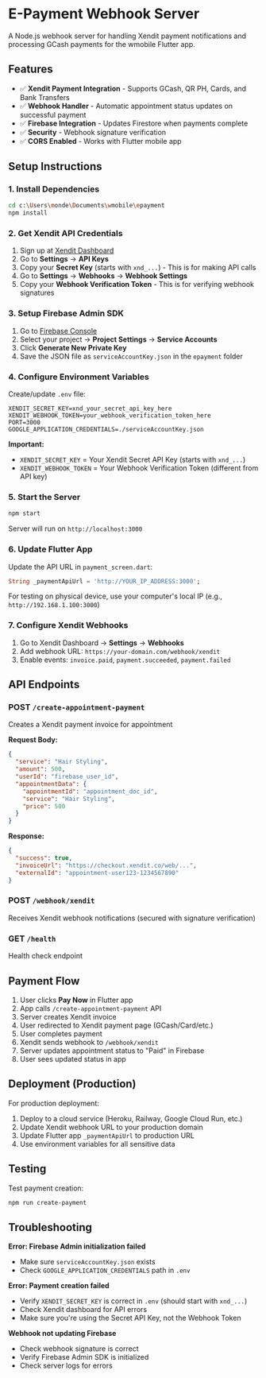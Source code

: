 # E-Payment Webhook Server

A Node.js webhook server for handling Xendit payment notifications and processing GCash payments for the wmobile Flutter app.

## Features

- ✅ **Xendit Payment Integration** - Supports GCash, QR PH, Cards, and Bank Transfers
- ✅ **Webhook Handler** - Automatic appointment status updates on successful payment
- ✅ **Firebase Integration** - Updates Firestore when payments complete
- ✅ **Security** - Webhook signature verification
- ✅ **CORS Enabled** - Works with Flutter mobile app

## Setup Instructions

### 1. Install Dependencies
```bash
cd c:\Users\monde\Documents\wmobile\epayment
npm install
```

### 2. Get Xendit API Credentials

1. Sign up at [Xendit Dashboard](https://dashboard.xendit.co/)
2. Go to **Settings** → **API Keys**
3. Copy your **Secret Key** (starts with `xnd_...`) - This is for making API calls
4. Go to **Settings** → **Webhooks** → **Webhook Settings**
5. Copy your **Webhook Verification Token** - This is for verifying webhook signatures

### 3. Setup Firebase Admin SDK

1. Go to [Firebase Console](https://console.firebase.google.com/)
2. Select your project → **Project Settings** → **Service Accounts**
3. Click **Generate New Private Key**
4. Save the JSON file as `serviceAccountKey.json` in the `epayment` folder

### 4. Configure Environment Variables

Create/update `.env` file:
```env
XENDIT_SECRET_KEY=xnd_your_secret_api_key_here
XENDIT_WEBHOOK_TOKEN=your_webhook_verification_token_here
PORT=3000
GOOGLE_APPLICATION_CREDENTIALS=./serviceAccountKey.json
```

**Important:**
- `XENDIT_SECRET_KEY` = Your Xendit Secret API Key (starts with `xnd_...`)
- `XENDIT_WEBHOOK_TOKEN` = Your Webhook Verification Token (different from API key)

### 5. Start the Server
```bash
npm start
```

Server will run on `http://localhost:3000`

### 6. Update Flutter App

Update the API URL in `payment_screen.dart`:
```dart
String _paymentApiUrl = 'http://YOUR_IP_ADDRESS:3000';
```

For testing on physical device, use your computer's local IP (e.g., `http://192.168.1.100:3000`)

### 7. Configure Xendit Webhooks

1. Go to Xendit Dashboard → **Settings** → **Webhooks**
2. Add webhook URL: `https://your-domain.com/webhook/xendit`
3. Enable events: `invoice.paid`, `payment.succeeded`, `payment.failed`

## API Endpoints

### POST `/create-appointment-payment`
Creates a Xendit payment invoice for appointment

**Request Body:**
```json
{
  "service": "Hair Styling",
  "amount": 500,
  "userId": "firebase_user_id",
  "appointmentData": {
    "appointmentId": "appointment_doc_id",
    "service": "Hair Styling",
    "price": 500
  }
}
```

**Response:**
```json
{
  "success": true,
  "invoiceUrl": "https://checkout.xendit.co/web/...",
  "externalId": "appointment-user123-1234567890"
}
```

### POST `/webhook/xendit`
Receives Xendit webhook notifications (secured with signature verification)

### GET `/health`
Health check endpoint

## Payment Flow

1. User clicks **Pay Now** in Flutter app
2. App calls `/create-appointment-payment` API
3. Server creates Xendit invoice
4. User redirected to Xendit payment page (GCash/Card/etc.)
5. User completes payment
6. Xendit sends webhook to `/webhook/xendit`
7. Server updates appointment status to "Paid" in Firebase
8. User sees updated status in app

## Deployment (Production)

For production deployment:

1. Deploy to a cloud service (Heroku, Railway, Google Cloud Run, etc.)
2. Update Xendit webhook URL to your production domain
3. Update Flutter app `_paymentApiUrl` to production URL
4. Use environment variables for all sensitive data

## Testing

Test payment creation:
```bash
npm run create-payment
```

## Troubleshooting

**Error: Firebase Admin initialization failed**
- Make sure `serviceAccountKey.json` exists
- Check `GOOGLE_APPLICATION_CREDENTIALS` path in `.env`

**Error: Payment creation failed**
- Verify `XENDIT_SECRET_KEY` is correct in `.env` (should start with `xnd_...`)
- Check Xendit dashboard for API errors
- Make sure you're using the Secret API Key, not the Webhook Token

**Webhook not updating Firebase**
- Check webhook signature is correct
- Verify Firebase Admin SDK is initialized
- Check server logs for errors